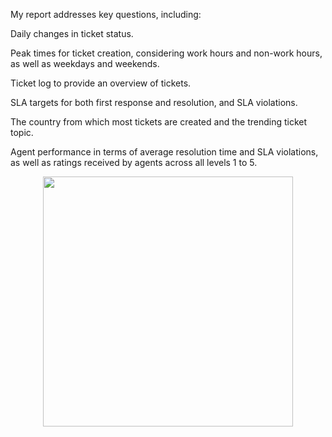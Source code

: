 My report addresses key questions, including:

Daily changes in ticket status.

Peak times for ticket creation, considering work hours and non-work hours, as well as weekdays and weekends.

Ticket log to provide an overview of tickets.

SLA targets for both first response and resolution, and SLA violations.

The country from which most tickets are created and the trending ticket topic.

Agent performance in terms of average resolution time and SLA violations, as well as ratings received by agents across all levels 1 to 5.

<p align="center">
  <img src="https://github.com/lucnguyen104/supply_chain_analysis/blob/main/data_model.png" height="400">
</p>
